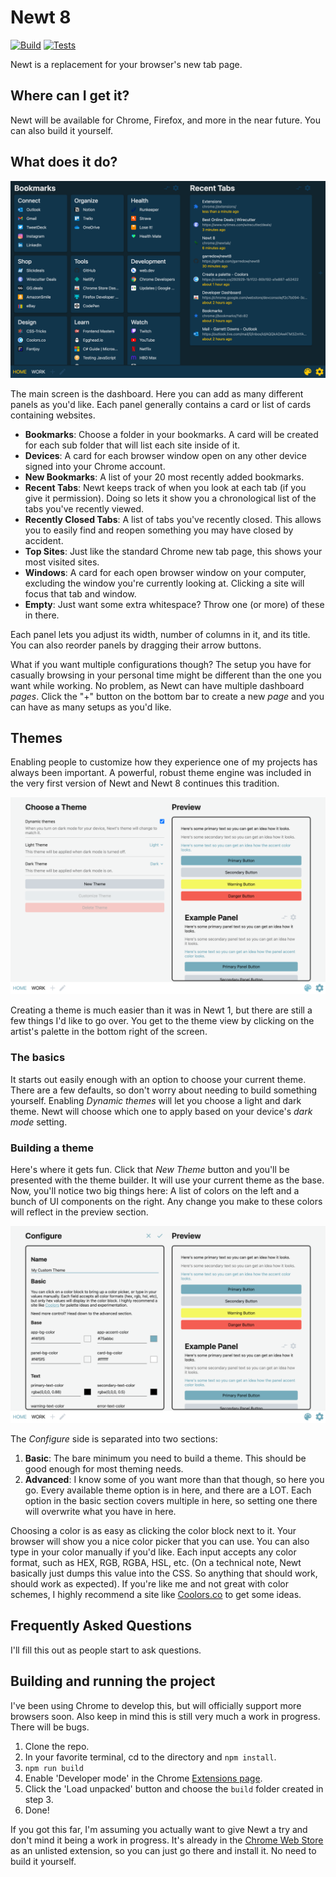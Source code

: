 # Newt 8

[![Build](https://github.com/garredow/newt8/actions/workflows/build.yml/badge.svg)](https://github.com/garredow/newt8/actions/workflows/build.yml) [![Tests](https://github.com/garredow/newt8/actions/workflows/test.yml/badge.svg)](https://github.com/garredow/newt8/actions/workflows/test.yml)

Newt is a replacement for your browser's new tab page.

## Where can I get it?

Newt will be available for Chrome, Firefox, and more in the near future. You can also build it yourself.

## What does it do?

![Dashboard view](/screenshots/dashboard1.png?raw=true)

The main screen is the dashboard. Here you can add as many different panels as you'd like. Each panel generally contains a card or list of cards containing websites.

- **Bookmarks**: Choose a folder in your bookmarks. A card will be created for each sub folder that will list each site inside of it.
- **Devices**: A card for each browser window open on any other device signed into your Chrome account.
- **New Bookmarks**: A list of your 20 most recently added bookmarks.
- **Recent Tabs**: Newt keeps track of when you look at each tab (if you give it permission). Doing so lets it show you a chronological list of the tabs you've recently viewed.
- **Recently Closed Tabs**: A list of tabs you've recently closed. This allows you to easily find and reopen something you may have closed by accident.
- **Top Sites**: Just like the standard Chrome new tab page, this shows your most visited sites.
- **Windows**: A card for each open browser window on your computer, excluding the window you're currently looking at. Clicking a site will focus that tab and window.
- **Empty**: Just want some extra whitespace? Throw one (or more) of these in there.

Each panel lets you adjust its width, number of columns in it, and its title. You can also reorder panels by dragging their arrow buttons.

What if you want multiple configurations though? The setup you have for casually browsing in your personal time might be different than the one you want while working. No problem, as Newt can have multiple dashboard _pages_. Click the "+" button on the bottom bar to create a new _page_ and you can have as many setups as you'd like.

## Themes

Enabling people to customize how they experience one of my projects has always been important. A powerful, robust theme engine was included in the very first version of Newt and Newt 8 continues this tradition.

![Themes view](/screenshots/themes1.png?raw=true)

Creating a theme is much easier than it was in Newt 1, but there are still a few things I'd like to go over. You get to the theme view by clicking on the artist's palette in the bottom right of the screen.

### The basics

It starts out easily enough with an option to choose your current theme. There are a few defaults, so don't worry about needing to build something yourself. Enabling _Dynamic themes_ will let you choose a light and dark theme. Newt will choose which one to apply based on your device's _dark mode_ setting.

### Building a theme

Here's where it gets fun. Click that _New Theme_ button and you'll be presented with the theme builder. It will use your current theme as the base. Now, you'll notice two big things here: A list of colors on the left and a bunch of UI components on the right. Any change you make to these colors will reflect in the preview section.

![Theme builder view](/screenshots/theme-builder.png?raw=true)

The _Configure_ side is separated into two sections:

1. **Basic**: The bare minimum you need to build a theme. This should be good enough for most theming needs.
2. **Advanced**: I know some of you want more than that though, so here you go. Every available theme option is in here, and there are a LOT. Each option in the basic section covers multiple in here, so setting one there will overwrite what you have in here.

Choosing a color is as easy as clicking the color block next to it. Your browser will show you a nice color picker that you can use. You can also type in your color manually if you'd like. Each input accepts any color format, such as HEX, RGB, RGBA, HSL, etc. (On a technical note, Newt basically just dumps this value into the CSS. So anything that should work, should work as expected). If you're like me and not great with color schemes, I highly recommend a site like [Coolors.co](https://coolors.co/) to get some ideas.

## Frequently Asked Questions

I'll fill this out as people start to ask questions.

## Building and running the project

I've been using Chrome to develop this, but will officially support more browsers soon. Also keep in mind this is still very much a work in progress. There will be bugs.

1. Clone the repo.
2. In your favorite terminal, cd to the directory and `npm install`.
3. `npm run build`
4. Enable 'Developer mode' in the Chrome [Extensions page](chrome://extensions/).
5. Click the 'Load unpacked' button and choose the `build` folder created in step 3.
6. Done!

If you got this far, I'm assuming you actually want to give Newt a try and don't mind it being a work in progress. It's already in the [Chrome Web Store](https://chrome.google.com/webstore/detail/newt-a-better-new-tab/mmkiihpjlhniddmelfelebdkccpfjcpp) as an unlisted extension, so you can just go there and install it. No need to build it yourself.
